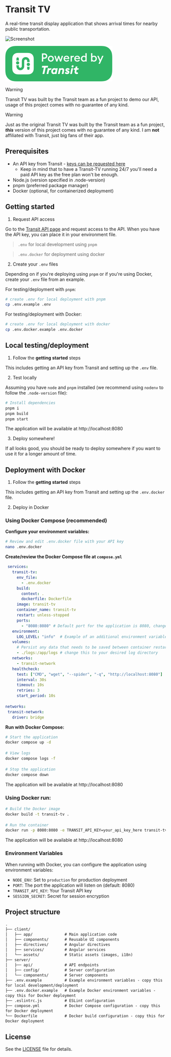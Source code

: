 # Transit TV

A real-time transit display application that shows arrival times for nearby public transportation.

![Screenshot](screenshot.png)

[![Powered by Transit API logo](/transit-api-badge.png 'Powered by Transit API logo')](https://transitapp.com)

> [!WARNING]  
> Transit TV was built by the Transit team as a fun project to demo our API, usage of this project comes with no guarantee of any kind. 

> [!WARNING]
> Just as the original Transit TV was built by the Transit team as a fun project, ***this*** version of this project comes with no guarantee of any kind. I am **not** affiliated with Transit, just big fans of their app.

## Prerequisites

- An API key from Transit - [keys can be requested here](https://transitapp.com/apis)
  - Keep in mind that to have a Transit-TV running 24/7 you'll need a paid API key as the free plan won't be enough.
- Node.js (version specified in .node-version)
- pnpm (preferred package manager)
- Docker (optional, for containerized deployment)

## Getting started
1. Request API access

Go to the [Transit API page](https://transitapp.com/apis) and request access to the API. When you have the API key, you can place it in your environment file. 

> `.env` for local development using `pnpm`

> `.env.docker` for deployment using docker

2. Create your `.env` files

Depending on if you're deploying using `pnpm` or if you're using Docker, create your `.env` file from an example.

For testing/deployment with `pnpm`:

```bash
# create .env for local deployment with pnpm
cp .env.example .env
```

For testing/deployment with Docker:

```bash
# create .env for local deployment with docker
cp .env.docker.example .env.docker
```

## Local testing/deployment

1. Follow the **getting started** steps

This includes getting an API key from Transit and setting up the `.env` file.

2. Test locally

Assuming you have `node` and `pnpm` installed (we recommend using `nodenv` to follow the `.node-version` file):

```bash
# Install dependencies
pnpm i
pnpm build
pnpm start
```
The application will be available at http://localhost:8080

3. Deploy somewhere!

If all looks good, you should be ready to deploy somewhere if you want to use it for a longer amount of time.

## Deployment with Docker

1. Follow the **getting started** steps

This includes getting an API key from Transit and setting up the `.env.docker` file.

2. Deploy in Docker

### Using Docker Compose (recommended)

**Configure your environment variables:**
   
   ```bash
   # Review and edit .env.docker file with your API key
   nano .env.docker
   ```

**Create/review the Docker Compose file at `compose.yml`**

   ```yaml
    services:
      transit-tv:
        env_file:
          - .env.docker
        build:
          context: .
          dockerfile: Dockerfile
        image: transit-tv
        container_name: transit-tv
        restart: unless-stopped
        ports:
          - "8080:8080" # Default port for the application is 8080, change the left side if needed
      environment:
        LOG_LEVEL: "info"  # Example of an additional environment variable
      volumes:
        # Persist any data that needs to be saved between container restarts
        - ./logs:/app/logs # change this to your desired log directory
      networks:
        - transit-network
      healthcheck:
        test: ["CMD", "wget", "--spider", "-q", "http://localhost:8080"]
        interval: 30s
        timeout: 10s
        retries: 3
        start_period: 10s

  networks:
    transit-network:
      driver: bridge
   ```

**Run with Docker Compose:**

   ```bash
   # Start the application
   docker compose up -d

   # View logs
   docker compose logs -f

   # Stop the application
   docker compose down
   ```

The application will be available at http://localhost:8080

### Using Docker run:

```bash
# Build the Docker image
docker build -t transit-tv .

# Run the container
docker run -p 8080:8080 -e TRANSIT_API_KEY=your_api_key_here transit-tv
```

The application will be available at http://localhost:8080

### Environment Variables

When running with Docker, you can configure the application using environment variables:

- `NODE_ENV`: Set to `production` for production deployment
- `PORT`: The port the application will listen on (default: 8080)
- `TRANSIT_API_KEY`: Your Transit API key
- `SESSION_SECRET`: Secret for session encryption

## Project structure

```
.
├── client/
│   ├── app/              # Main application code
│   ├── components/       # Reusable UI components
│   ├── directives/       # Angular directives
│   ├── services/         # Angular services
│   └── assets/           # Static assets (images, i18n)
├── server/
│   ├── api/              # API endpoints
│   ├── config/           # Server configuration
│   └── components/       # Server components
├── .env.example          # Example environment variables - copy this for local development/deployment
├── .env.docker.example   # Example Docker environment variables - copy this for Docker deployment
├── .eslintrc.js          # ESLint configuration
├── compose.yml           # Docker Compose configuration - copy this for Docker deployment
└── Dockerfile            # Docker build configuration - copy this for Docker deployment
```

## License

See the [LICENSE](LICENSE) file for details.

